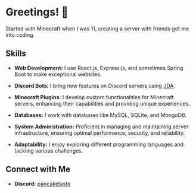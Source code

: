 # Greetings! 👋

Started with Minecraft when I was 11, creating a server with friends got me into coding.

## Skills

- **Web Development:** I use React.js, Express.js, and sometimes Spring Boot to make exceptional websites.

- **Discord Bots:** I bring new features on Discord servers using [JDA](https://github.com/discord-jda/JDA).

- **Minecraft Plugins:** I develop custom functionalities for Minecraft servers, enhancing their capabilities and providing unique experiences.

- **Databases:** I work with databases like MySQL, SQLite, and MongoDB.

- **System Administration:** Proficient in managing and maintaining server infrastructure, ensuring optimal performance, security, and reliability.

- **Adaptability:** I enjoy exploring different programming languages and tackling various challenges.

## Connect with Me

- **Discord:** [pancaketaste](https://discord.com/users/385496534051061763)
